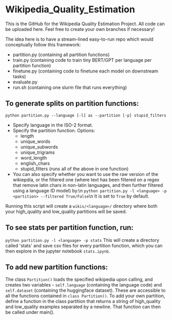 # Wikipedia_Quality_Estimation
This is the GitHub for the Wikipedia Quality Estimation Project. All code can be uploaded here. Feel free to create your own branches if necessary!

The idea here is to have a stream-lined easy-to-run repo which would conceptually follow this framework:
- partition.py (containing all partition functions)
- train.py (containing code to train tiny BERT/GPT per language per partition function)
- finetune.py (containing code to finetune each model on downstream tasks)
- evaluate.py
- run.sh (containing one slurm file that runs everything)

## To generate splits on partition functions:
`python partition.py --language [-l] as --partition [-p] stupid_filters` 
- Specify language in the ISO-2 format.
- Specify the partition function. Options:
  -   length
  -   unique_words
  -   unique_subwords
  -   unique_trigrams
  -   word_length
  -   english_chars
  -   stupid_filters (runs all of the above in one function)
- You can also specify whether you want to use the raw version of the wikiepdia, or the filtered one (where text has been filtered on a regex that remove latin chars in non-latin languages, and then further filtered using a language ID model) by:\n 
`python partition.py -l <language> -p <partition> --filtered True/False`\n
It is set to `True` by default.

Running this script will create a `wikis/<language>/` directory where both your high_quality and low_quality partitions will be saved.

## To see stats per partition function, run:
`python partition.py -l <language> -p stats`
This will create a directory called 'stats' and save csv files for every partition function, which you can then explore in the jupyter notebook `stats.ipynb`.

## To add new partition functions:
The class `Partition()` loads the specified wikipedia upon calling, and creates two variables - `self.language` (containing the language code) and `self.dataset` (containing the huggingface dataset). These are accessible to all the functions contained in `class Partition()`. To add your own partition, define a function in the class partition that returns a string of high_quality and low_quality examples separated by a newline. That function can then be called under main(). 
